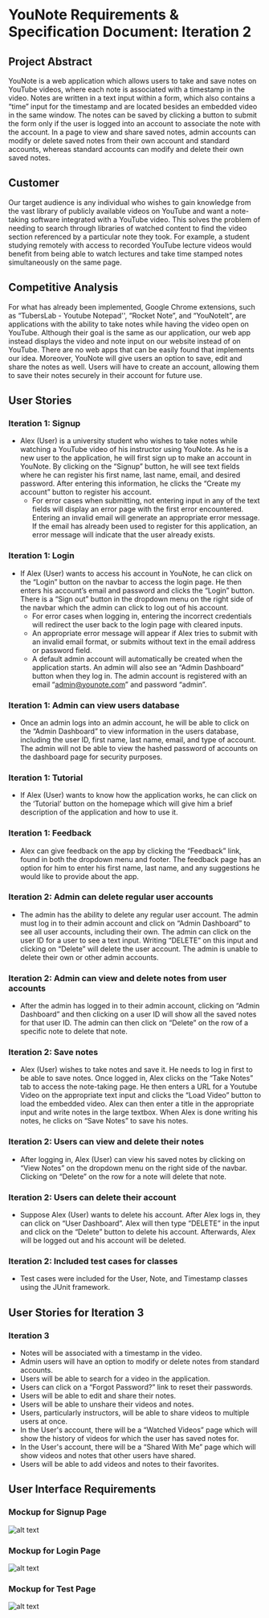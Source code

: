 # YouNote Requirements & Specification Document: Iteration 2

## Project Abstract
YouNote is a web application which allows users to take and save notes on YouTube videos, where each note is associated with a timestamp in the video. Notes are written in a text input within a form, which also contains a “time” input for the timestamp and are located besides an embedded video in the same window. The notes can be saved by clicking a button to submit the form only if the user is logged into an account to associate the note with the account. In a page to view and share saved notes, admin accounts can modify or delete saved notes from their own account and standard accounts, whereas standard accounts can modify and delete their own saved notes.

## Customer
Our target audience is any individual who wishes to gain knowledge from the vast library of publicly available videos on YouTube and want a note-taking software integrated with a YouTube video. This solves the problem of needing to search through libraries of watched content to find the video section referenced by a particular note they took. For example, a student studying remotely with access to recorded YouTube lecture videos would benefit from being able to watch lectures and take time stamped notes simultaneously on the same page.

## Competitive Analysis
For what has already been implemented, Google Chrome extensions, such as “TubersLab - Youtube Notepad'', “Rocket Note”, and “YouNoteIt”, are applications with the ability to take notes while having the video open on YouTube. Although their goal is the same as our application, our web app instead displays the video and note input on our website instead of on YouTube. There are no web apps that can be easily found that implements our idea. Moreover, YouNote will give users an option to save, edit and share the notes as well. Users will have to create an account, allowing them to save their notes securely in their account for future use.

## User Stories

### Iteration 1: Signup
* Alex (User) is a university student who wishes to take notes while watching a YouTube video of his instructor using YouNote. As he is a new user to the application, he will first sign up to make an account in YouNote. By clicking on the “Signup” button, he will see text fields where he can register his first name, last name, email, and desired password. After entering this information, he clicks the “Create my account” button to register his account.
  * For error cases when submitting, not entering input in any of the text fields will display an error page with the first error encountered. Entering an invalid email will generate an appropriate error message. If the email has already been used to register for this application, an error message will indicate that the user already exists.

### Iteration 1: Login
* If Alex (User) wants to access his account in YouNote, he can click on the “Login” button on the navbar to access the login page. He then enters his account’s email and password and clicks the “Login” button. There is a “Sign out” button in the dropdown menu on the right side of the navbar which the admin can click to log out of his account.
  * For error cases when logging in, entering the incorrect credentials will redirect the user back to the login page with cleared inputs.
  * An appropriate error message will appear if Alex tries to submit with an invalid email format, or submits without text in the email address or password field.
  * A default admin account will automatically be created when the application starts. An admin will also see an “Admin Dashboard” button when they log in. The admin account is registered with an email “admin@younote.com” and password “admin”.

### Iteration 1: Admin can view users database
* Once an admin logs into an admin account, he will be able to click on the “Admin Dashboard” to view information in the users database, including the user ID, first name, last name, email, and type of account. The admin will not be able to view the hashed password of accounts on the dashboard page for security purposes.

### Iteration 1: Tutorial
* If Alex (User) wants to know how the application works, he can click on the ‘Tutorial’ button on the homepage which will give him a brief description of the application and how to use it.

### Iteration 1: Feedback
* Alex can give feedback on the app by clicking the “Feedback” link, found in both the dropdown menu and footer. The feedback page has an option for him to enter his first name, last name, and any suggestions he would like to provide about the app.

### Iteration 2: Admin can delete regular user accounts
* The admin has the ability to delete any regular user account. The admin must log in to their admin account and click on “Admin Dashboard” to see all user accounts, including their own. The admin can click on the user ID for a user to see a text input. Writing “DELETE” on this input and clicking on “Delete” will delete the user account. The admin is unable to delete their own or other admin accounts.

### Iteration 2: Admin can view and delete notes from user accounts
* After the admin has logged in to their admin account, clicking on “Admin Dashboard” and then clicking on a user ID will show all the saved notes for that user ID. The admin can then click on “Delete” on the row of a specific note to delete that note.

### Iteration 2: Save notes
* Alex (User) wishes to take notes and save it. He needs to log in first to be able to save notes. Once logged in, Alex clicks on the “Take Notes” tab to access the note-taking page. He then enters a URL for a Youtube Video on the appropriate text input and clicks the “Load Video” button to load the embedded video. Alex can then enter a title in the appropriate input and write notes in the large textbox. When Alex is done writing his notes, he clicks on “Save Notes” to save his notes.

### Iteration 2: Users can view and delete their notes
* After logging in, Alex (User) can view his saved notes by clicking on “View Notes” on the dropdown menu on the right side of the navbar. Clicking on “Delete” on the row for a note will delete that note.

### Iteration 2: Users can delete their account
* Suppose Alex (User) wants to delete his account. After Alex logs in, they can click on “User Dashboard”. Alex will then type “DELETE” in the input and click on the “Delete” button to delete his account. Afterwards, Alex will be logged out and his account will be deleted.

### Iteration 2: Included test cases for classes
* Test cases were included for the User, Note, and Timestamp classes using the JUnit framework.


## User Stories for Iteration 3

### Iteration 3
* Notes will be associated with a timestamp in the video.
* Admin users will have an option to modify or delete notes from standard accounts.
* Users will be able to search for a video in the application.
* Users can click on a “Forgot Password?” link to reset their passwords.
* Users will be able to edit and share their notes.
* Users will be able to unshare their videos and notes.
* Users, particularly instructors, will be able to share videos to multiple users at once.
* In the User's account, there will be a “Watched Videos” page which will show the history of videos for which the user has saved notes for.
* In the User's account, there will be a “Shared With Me” page which will show videos and notes that other users have shared.
* Users will be able to add videos and notes to their favorites.


## User Interface Requirements

### Mockup for Signup Page
![alt text](mockup/Mockup-signup.png)

### Mockup for Login Page
![alt text](mockup/Mockup-login.png)

### Mockup for Test Page
![alt text](mockup/Mockup-test.png)